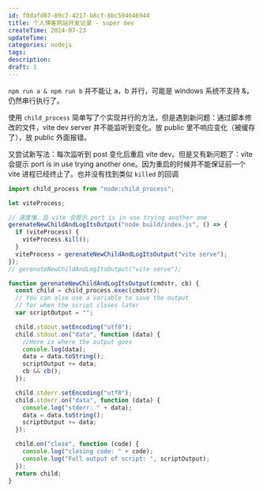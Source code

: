 ```yaml
---
id: f0dafd07-89c7-4217-b8cf-8bc594646944
title: 个人博客网站开发记录 - super dev
createTime: 2024-07-23
updateTime:
categories: nodejs
tags:
description:
draft: 1
---
```


`npm run a & npm run b` 并不能让 a，b 并行，可能是 windows 系统不支持 &，仍然串行执行了。

使用 `child_process` 简单写了个实现并行的方法，但是遇到新问题：通过脚本修改的文件，vite dev server 并不能监听到变化。放 public 里不响应变化（被缓存了），放 public 外面报错。

又尝试新写法：每次监听到 post 变化后重启 vite dev。但是又有新问题了：vite 会提示 port is in use trying another one。因为重启的时候并不能保证前一个 vite 进程已经终止了。也并没有找到类似 `killed` 的回调

```js
import child_process from "node:child_process";

let viteProcess;

// 速度慢，且 vite 会提示 port is in use trying another one
gerenateNewChildAndLogItsOutput("node build/index.js", () => {
  if (viteProcess) {
    viteProcess.kill();
  }
  viteProcess = gerenateNewChildAndLogItsOutput("vite serve");
});
// gerenateNewChildAndLogItsOutput("vite serve");

function gerenateNewChildAndLogItsOutput(cmdstr, cb) {
  const child = child_process.exec(cmdstr);
  // You can also use a variable to save the output
  // for when the script closes later
  var scriptOutput = "";

  child.stdout.setEncoding("utf8");
  child.stdout.on("data", function (data) {
    //Here is where the output goes
    console.log(data);
    data = data.toString();
    scriptOutput += data;
    cb && cb();
  });

  child.stderr.setEncoding("utf8");
  child.stderr.on("data", function (data) {
    console.log("stderr: " + data);
    data = data.toString();
    scriptOutput += data;
  });

  child.on("close", function (code) {
    console.log("closing code: " + code);
    console.log("Full output of script: ", scriptOutput);
  });
  return child;
}
```
